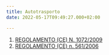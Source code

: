 ```yaml
---
title: Autotrasporto
date: 2022-05-17T09:49:27.000+02:00

---
```

1. [REGOLAMENTO (CE) N. 1072/2009](https://eur-lex.europa.eu/legal-content/IT/TXT/HTML/?uri=CELEX:02009R1072-20220221&from=EN)
2. [REGOLAMENTO (CE) n. 561/2006](https://eur-lex.europa.eu/legal-content/IT/TXT/HTML/?uri=CELEX:02006R0561-20200820&from=EN)
